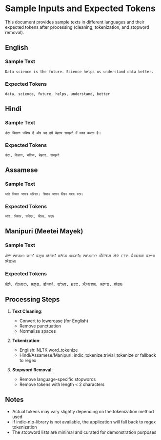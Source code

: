 # Sample Inputs and Expected Tokens

This document provides sample texts in different languages and their expected tokens after processing (cleaning, tokenization, and stopword removal).

## English

### Sample Text
```
Data science is the future. Science helps us understand data better.
```

### Expected Tokens
```
data, science, future, helps, understand, better
```

## Hindi

### Sample Text
```
डेटा विज्ञान भविष्य है और यह हमें बेहतर समझने में मदद करता है।
```

### Expected Tokens
```
डेटा, विज्ञान, भविष्य, बेहतर, समझने
```

## Assamese

### Sample Text
```
ডাটা বিজ্ঞান আমাৰ ভৱিষ্যৎ। বিজ্ঞান আমাৰ জীৱন সহজ কৰে।
```

### Expected Tokens
```
ডাটা, বিজ্ঞান, ভৱিষ্যৎ, জীৱন, সহজ
```

## Manipuri (Meetei Mayek)

### Sample Text
```
ꯗꯥꯇꯥ ꯁꯥꯏꯟꯁ ꯑꯁꯤ ꯃꯇꯨꯡ ꯀꯥꯜꯒꯤ ꯑꯣꯢꯕ ꯑꯃꯅꯤ꯫ ꯁꯥꯏꯟꯁꯅ ꯑꯩꯈꯣꯏꯗ ꯗꯥꯇꯥ ꯐꯖꯅ ꯈꯪꯍꯟꯕꯗ ꯃꯇꯦꯡ ꯄꯥꯡꯢ꯫
```

### Expected Tokens
```
ꯗꯥꯇꯥ, ꯁꯥꯏꯟꯁ, ꯃꯇꯨꯡ, ꯀꯥꯜꯒꯤ, ꯑꯣꯢꯕ, ꯐꯖꯅ, ꯈꯪꯍꯟꯕꯗ, ꯃꯇꯦꯡ, ꯄꯥꯡꯢ
```

## Processing Steps

1. **Text Cleaning**:
   - Convert to lowercase (for English)
   - Remove punctuation
   - Normalize spaces

2. **Tokenization**:
   - English: NLTK word_tokenize
   - Hindi/Assamese/Manipuri: indic_tokenize.trivial_tokenize or fallback to regex

3. **Stopword Removal**:
   - Remove language-specific stopwords
   - Remove tokens with length < 2 characters

## Notes

- Actual tokens may vary slightly depending on the tokenization method used
- If indic-nlp-library is not available, the application will fall back to regex tokenization
- The stopword lists are minimal and curated for demonstration purposes
